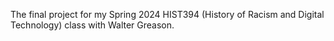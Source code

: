 The final project for my Spring 2024 HIST394 (History of Racism and Digital Technology) class with Walter Greason.